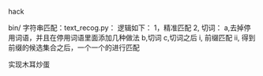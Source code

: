 hack

bin/
字符串匹配：text_recog.py：
逻辑如下：
1，精准匹配
2, 切词：
    a,去掉停用词语，并且在停用词语里面添加几种做法
    b,切词
    c,切词之后
        i, 前缀匹配
        ii, 得到前缀的候选集合之后，一个一个的进行匹配


实现木耳炒蛋




